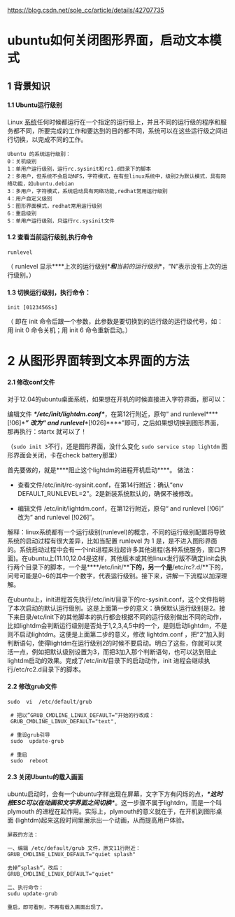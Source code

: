 https://blog.csdn.net/sole_cc/article/details/42707735



# ubuntu如何关闭图形界面，启动文本模式

## 1 **背景知识**  

#### 1.1 Ubuntu运行级别   

Linux [系统](http://www.2cto.com/os/)任何时候都运行在一个指定的运行级上，并且不同的运行级的程序和服务都不同，所要完成的工作和要达到的目的都不同，系统可以在这些运行级之间进行切换，以完成不同的工作。 

```
Ubuntu 的系统运行级别：    
0：关机级别    
1：单用户运行级别，运行rc.sysinit和rc1.d目录下的脚本    
2：多用户，但系统不会启动NFS，字符模式，在有些linux系统中，级别2为默认模式，具有网络功能，如ubuntu.debian
3：多用户，字符模式，系统启动具有网络功能,redhat常用运行级别    
4：用户自定义级别    
5：图形界面模式，redhat常用运行级别    
6：重启级别    
S：单用户运行级别，只运行rc.sysinit文件    
```



#### 1.2 查看当前运行级别,执行命令

`runlevel   `

（ runlevel 显示***\*上次的运行级别\****和**当前的运行级别**，“N”表示没有上次的运行级别。）  



#### 1.3 切换运行级别，执行命令：

`init [0123456Ss]`   

（ 即在 init 命令后跟一个参数，此参数是要切换到的运行级的运行级代号，如：用 init 0 命令关机；用 init 6 命令重新启动。）



# 2 从图形界面转到文本界面的方法

#### 2.1 修改conf文件

对于12.04的ubuntu桌面系统，如果想在开机的时候直接进入字符界面，那可以：

编辑文件 ***\*/etc/init/lightdm.conf\****，在第12行附近，原句“ and runlevel***\*[!06]\****” 改为“ and runlevel***\*[!026]\****”即可，之后如果想切换到图形界面，那再执行：startx 就可以了！

（`sudo init 3`不行，还是图形界面，没什么变化
`sudo service stop lightdm` 图形界面会关闭，卡在check battery那里）





首先要做的，就是***\*阻止这个lightdm的进程开机启动\****。 做法：

- 查看文件/etc/init/rc-sysinit.conf，在第14行附近：确认“env DEFAULT_RUNLEVEL=2”。2是新装系统默认的，确保不被修改。

- 编辑文件 /etc/init/lightdm.conf，在第12行附近，原句“ and runlevel [!06]” 改为“ and runlevel [!026]”。

解释：linux系统都有一个运行级别(runlevel)的概念，不同的运行级别配置将导致系统的启动过程有很大差异，比如当配置 runlevel 为 1 是，是不进入图形界面的。系统启动过程中会有一个init进程来拉起许多其他进程(各种系统服务，窗口界面)。在ubuntu上(11.10,12.04是这样，其他版本或其他linux发行版不确定)init会执行两个目录下的脚本，一个是***\*/etc/init/\****下的，另一个是**/etc/rc?.d/**下的，问号可能是0~6的其中一个数字，代表运行级别。接下来，讲解一下流程以加深理解。

在ubuntu上，init进程首先执行/etc/init/目录下的rc-sysinit.conf，这个文件指明了本次启动的默认运行级别。这是上面第一步的意义：确保默认运行级别是2。接下来目录/etc/init下的其他脚本的执行都会根据不同的运行级别做出不同的动作，比如lightdm会判断运行级别是否处于1,2,3,4,5中的一个，是则启动lightdm，不是则不启动lightdm。这便是上面第二步的意义，修改 lightdm.conf ，把“2”加入到判断语句，使得lightdm在运行级别2的时候不要启动。明白了这些，你就可以灵活一点，例如把默认级别设置为3，而把3加入那个判断语句，也可以达到阻止lightdm启动的效果。完成了/etc/init/目录下的启动动作，init 进程会继续执行/etc/rc2.d目录下的脚本。



#### 2.2 修改grub文件

```shell
sudo  vi  /etc/default/grub
```



```shell
 # 把以”GRUB_CMDLINE_LINUX_DEFAULT=“开始的行改成：
 GRUB_CMDLINE_LINUX_DEFAULT="text",
```



```shell
 # 重设grub引导
 sudo  update-grub
 
 # 重启
 sudo  reboot
```





#### 2.3 关闭Ubuntu的载入画面

ubuntu启动时，会有一个ubuntu字样出现在屏幕，文字下方有闪烁的点，***\*这时按ESC可以在动画和文字界面之间切换\****。这一步骤不属于lightdm，而是一个叫 plymouth 的进程在起作用。实际上，plymouth的意义就在于，在开机到图形桌面 (lightdm)起来这段时间里展示出一个动画，从而提高用户体验。

```shell
屏蔽的方法：

一、编辑 /etc/default/grub 文件，原文11行附近：
GRUB_CMDLINE_LINUX_DEFAULT="quiet splash" 

去掉”splash“，改后：
GRUB_CMDLINE_LINUX_DEFAULT="quiet"

二、执行命令：
sudu update-grub

重启，即可看到，不再有载入画面出现了。
```




